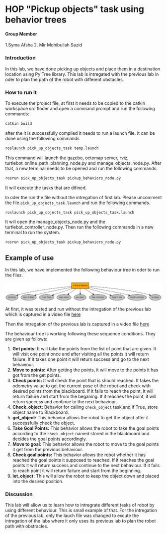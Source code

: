 # HOP "Pickup objects" task using behavior trees

#### Group Member

1.Syma Afsha
2. Mir Mohibullah Sazid

### Introduction    
In this lab, we have done picking up objects and place them in a destination location using Py Tree library. This lab is intregated with the previous lab in oder to plan the path of the robot with different obstacles. 

### How to run it
To execute the project file, at first it needs to be copied to the catkin workspace src floder and open a command prompt and run the following commands:
```bash
catkin build
```
after the it is successfully complied it needs to run a launch file. It can be done using the following commands
```bash
roslaunch pick_up_objects_task temp.launch
```
This command will launch the gazebo, octomap server, rviz, turtlebot_online_path_planning_node.py and manage_objects_node.py. After that, a new terminal needs to be opened and run the following commands. 
```bash 
rosrun pick_up_objects_task pickup_behaviors_node.py
```
It will execute the tasks that are difined. 

In oder the run the file without the intregation of first  lab. Please uncomment the file `pick_up_objects_task.launch` and run the following commands. 
```bash
roslaunch pick_up_objects_task pick_up_objects_task.launch
```
It will open the manage_objects_node.py and the turtlebot_controller_node.py. Then run the following commands in a new terminal to run the system. 
```bash 
rosrun pick_up_objects_task pickup_behaviors_node.py
```
## Example of use
In this lab, we have implemented the following behaviour tree in oder to run the files.
<div style="text-align: center">
    <img src='pick_up_objects_task/media/tmpbehavior_tree.png' width='600'/>
</div>

At first, it was tested and run without the intregation of the previous lab which is captured in a video file [here](https://youtu.be/BtH838aQ-kY?si=FODpfT1BSSTDtfYa)

Then the intregation of the previous lab is captured in a video file [here](https://youtu.be/exelGb3x6Fo?si=CQTJ02IE5IFs8yYy)

The behaviour tree is working following these sequence conditions. They are given as follows:

1. **Get points:** It will take the points from the list of point that are given. It will visit one point once and after visiting all the points it will return failure. If it takes one point it will return success and go to the next behaviour. 
2. **Move to points:** After getting the points, it will move to the points it has got from the get points. 
3. **Check points:** It will check the point that is should reached. It takes the odometry value to get the current pose of the robot and check with desired points from the blackboard. If it fails to reach the point, it will return failure and start from the beganing. If it reaches the point, it will return success and continue to the next behaviour.
4. **Check_object:** Behavior for calling `check_object` task and if True, store object name to Blackboard. 
5. **get_object:** This behavior allows the robot to get the object after it successfully check the object.
6. **Take Goal Points:** This behavior allows the robot to take the goal points according to the `check_object` named stored in the blackboard and decides the goal points accordingly. 
7. **Move to goal:** This behavior allows the robot to move to the goal points it get from the previous behaviour. 
8. **Check goal points:** This behavior allows the robot whether it has reached the goal points it supposed to reached. If it reaches the goal points it will return success and continue to the next behaviour. If it fails to reach point it will return failure and start from the beginning. 
9. **let_object:** This will allow the robot to keep the object down and placed into the desired position. 

### Discussion
This lab will allow us to learn how to intregrate different tasks of robot by using different behaviour. This is small example of that. For the intregation of the previous lab, only the lauch file was changed to excute the intregation of the labs where it only uses its previous lab to plan the robot path with obstracles.  
